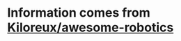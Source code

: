 # Information comes from [Kiloreux/awesome-robotics](https://github.com/Kiloreux/awesome-robotics)

